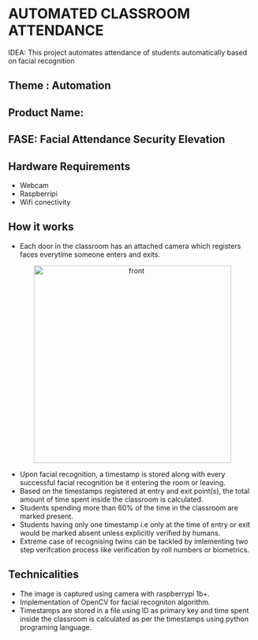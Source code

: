 # AUTOMATED CLASSROOM ATTENDANCE

IDEA: This project automates attendance of students automatically based on facial recognition
	
## Theme : Automation
## Product Name: 
## FASE: Facial Attendance Security Elevation
 
## Hardware Requirements

- Webcam
- Raspberripi
- Wifi conectivity

## How it works

- Each door in the classroom has an attached camera which registers faces everytime someone enters and exits.

<p align="center">
 <img ss="./front.jpeg" alt="front" style="width: 400px;"/></div>
</p>

- Upon facial recognition, a timestamp is stored along with every successful facial recognition be it entering the room or leaving.
- Based on the timestamps registered at entry and exit point(s), the total amount of time spent inside the classroom is calculated.
- Students spending more than 60% of the time in the classroom are marked present.
- Students having only one timestamp i.e only at the time of entry or exit would be marked absent unless explicitly verified by humans.
- Extreme case of recognising twins can be tackled by imlementing two step verifcation process like verification by roll numbers or biometrics.

## Technicalities

- The image is captured using camera with raspberrypi 1b+.
- Implementation of OpenCV for facial recogniton algorithm.
- Timestamps are stored in a file using ID as primary key and time spent inside the classroom is calculated as per the timestamps using python programing language.
